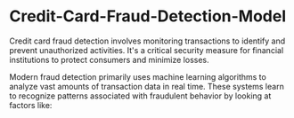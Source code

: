 # Credit-Card-Fraud-Detection-Model
Credit card fraud detection involves monitoring transactions to identify and prevent unauthorized activities. It's a critical security measure for financial institutions to protect consumers and minimize losses.

Modern fraud detection primarily uses machine learning algorithms to analyze vast amounts of transaction data in real time. These systems learn to recognize patterns associated with fraudulent behavior by looking at factors like:
